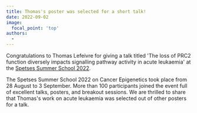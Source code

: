 ```yaml
---
title: Thomas's poster was selected for a short talk!
date: 2022-09-02
image:
  focal_point: 'top'
authors:
  - 
---
```


Congratulations to Thomas Lefeivre for giving a talk titled 'The loss of PRC2 function diversely impacts signalling pathway activity in acute leukaemia' at the [Spetses Summer School 2022](https://intercept-mds.eu/spetses/). 

<!--more-->

The Spetses Summer School 2022 on Cancer Epigenetics took place from 28 August to 3 September. More than 100 participants joined the event full of excellent talks, posters, and breakout sessions. We are thrilled to share that Thomas's work on acute leukaemia was selected out of other posters for a talk. 
